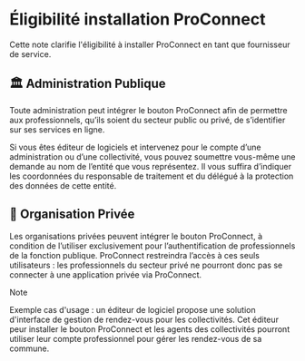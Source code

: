 # Éligibilité installation ProConnect

Cette note clarifie l'éligibilité à installer ProConnect en tant que fournisseur de service.

## 🏛️ Administration Publique

Toute administration peut intégrer le bouton ProConnect afin de permettre aux professionnels, qu’ils soient du secteur public ou privé, de s’identifier sur ses services en ligne.

Si vous êtes éditeur de logiciels et intervenez pour le compte d’une administration ou d’une collectivité, vous pouvez soumettre vous-même une demande au nom de l’entité que vous représentez. Il vous suffira d’indiquer les coordonnées du responsable de traitement et du délégué à la protection des données de cette entité.

## 🏣 Organisation Privée

Les organisations privées peuvent intégrer le bouton ProConnect, à condition de l’utiliser exclusivement pour l’authentification de professionnels de la fonction publique. ProConnect restreindra l’accès à ces seuls utilisateurs : les professionnels du secteur privé ne pourront donc pas se connecter à une application privée via ProConnect.

> [!NOTE]
> Exemple cas d'usage : un éditeur de logiciel propose une solution d'interface de gestion de rendez-vous pour les collectivités. Cet éditeur peur installer le bouton ProConnect et les agents des collectivités pourront utiliser leur compte professionnel pour gérer les rendez-vous de sa commune.
